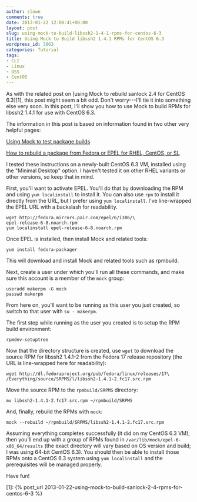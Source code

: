 ```yaml
---
author: slowe
comments: true
date: 2013-01-22 12:00:41+00:00
layout: post
slug: using-mock-to-build-libssh2-1-4-1-rpms-for-centos-6-3
title: Using Mock to Build libssh2 1.4.1 RPMs for CentOS 6.3
wordpress_id: 3063
categories: Tutorial
tags:
- CLI
- Linux
- OSS
- CentOS
---
```


As with the related post on [using Mock to rebuild sanlock 2.4 for CentOS 6.3][1], this post might seem a bit odd. Don't worry---I'll tie it into something else very soon. In this post, I'll show you how to use Mock to build RPMs for libssh2 1.4.1 for use with CentOS 6.3.

The information in this post is based on information found in two other very helpful pages:

[Using Mock to test package builds](http://fedoraproject.org/wiki/Using_Mock_to_test_package_builds)  

[How to rebuild a package from Fedora or EPEL for RHEL, CentOS, or SL](https://www.zabbix.org/wiki/Docs/howto/rebuild_rpms)

I tested these instructions on a newly-built CentOS 6.3 VM, installed using the "Minimal Desktop" option. I haven't tested it on other RHEL variants or other versions, so keep that in mind.

First, you'll want to activate EPEL. You'll do that by downloading the RPM and using `yum localinstall` to install it. You can also use `rpm` to install it directly from the URL, but I prefer using `yum localinstall`. I've line-wrapped the EPEL URL with a backslash for readability.

    wget http://fedora.mirrors.pair.com/epel/6/i386/\
    epel-release-6-8.noarch.rpm
    yum localinstall epel-release-6-8.noarch.rpm

Once EPEL is installed, then install Mock and related tools:

    yum install fedora-packager

This will download and install Mock and related tools such as rpmbuild.

Next, create a user under which you'll run all these commands, and make sure this account is a member of the `mock` group:

    useradd makerpm -G mock
    passwd makerpm

From here on, you'll want to be running as this user you just created, so switch to that user with `su - makerpm`.

The first step while running as the user you created is to setup the RPM build environment:

    rpmdev-setuptree

Now that the directory structure is created, use `wget` to download the source RPM for libssh2 1.4.1-2 from the Fedora 17 release repository (the URL is line-wrapped here for readability):

    wget http://dl.fedoraproject.org/pub/fedora/linux/releases/17\
    /Everything/source/SRPMS/l/libssh2-1.4.1-2.fc17.src.rpm

Move the source RPM to the `rpmbuild/SRPMS` directory:

    mv libssh2-1.4.1-2.fc17.src.rpm ~/rpmbuild/SRPMS

And, finally, rebuild the RPMs with `mock`:

    mock --rebuild ~/rpmbuild/SRPMS/libssh2-1.4.1-2.fc17.src.rpm

Assuming everything completes successfully (it did on my CentOS 6.3 VM), then you'll end up with a group of RPMs found in `/var/lib/mock/epel-6-x86_64/results` (the exact directory will vary based on OS version and build; I was using 64-bit CentOS 6.3). You should then be able to install those RPMs onto a CentOS 6.3 system using `yum localinstall` and the prerequisites will be managed properly.

Have fun!

[1]: {% post_url 2013-01-22-using-mock-to-build-sanlock-2-4-rpms-for-centos-6-3 %}
